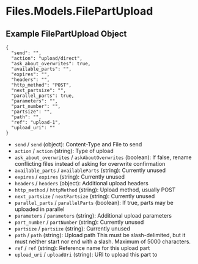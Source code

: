 # Files.Models.FilePartUpload

## Example FilePartUpload Object

```
{
  "send": "",
  "action": "upload/direct",
  "ask_about_overwrites": true,
  "available_parts": "",
  "expires": "",
  "headers": "",
  "http_method": "POST",
  "next_partsize": "",
  "parallel_parts": true,
  "parameters": "",
  "part_number": "",
  "partsize": "",
  "path": "",
  "ref": "upload-1",
  "upload_uri": ""
}
```

* `send` / `send`  (object): Content-Type and File to send
* `action` / `action`  (string): Type of upload
* `ask_about_overwrites` / `askAboutOverwrites`  (boolean): If false, rename conflicting files instead of asking for overwrite confirmation
* `available_parts` / `availableParts`  (string): Currently unused
* `expires` / `expires`  (string): Currently unused
* `headers` / `headers`  (object): Additional upload headers
* `http_method` / `httpMethod`  (string): Upload method, usually POST
* `next_partsize` / `nextPartsize`  (string): Currently unused
* `parallel_parts` / `parallelParts`  (boolean): If true, parts may be uploaded in parallel
* `parameters` / `parameters`  (string): Additional upload parameters
* `part_number` / `partNumber`  (string): Currently unused
* `partsize` / `partsize`  (string): Currently unused
* `path` / `path`  (string): Upload path This must be slash-delimited, but it must neither start nor end with a slash. Maximum of 5000 characters.
* `ref` / `ref`  (string): Reference name for this upload part
* `upload_uri` / `uploadUri`  (string): URI to upload this part to
